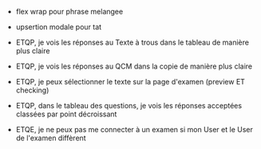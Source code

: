 <!-- -   Ne plus mettre en gris / disabled les radio -->
<!-- -   enlever coloration jaune -->

-   flex wrap pour phrase melangee
-   upsertion modale pour tat

-   ETQP, je vois les réponses au Texte à trous dans le tableau de manière plus claire

-   ETQP, je vois les réponses au QCM dans la copie de manière plus claire

-   ETQP, je peux sélectionner le texte sur la page d'examen (preview ET checking)

-   ETQP, dans le tableau des questions, je vois les réponses acceptées classées par point décroissant

-   ETQE, je ne peux pas me connecter à un examen si mon User et le User de l'examen diffèrent
